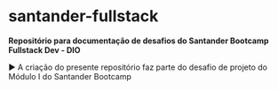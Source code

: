 # santander-fullstack

**Repositório para documentação de desafios do Santander Bootcamp Fullstack Dev - DIO**

:arrow_forward: A criação do presente repositório faz parte do desafio de projeto do Módulo I do Santander Bootcamp
